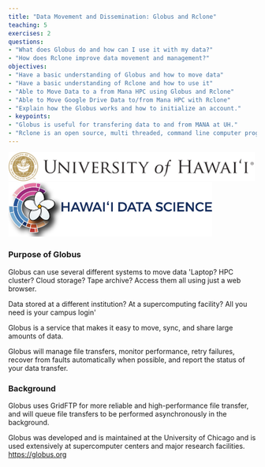 ```yaml
---
title: "Data Movement and Dissemination: Globus and Rclone"
teaching: 5
exercises: 2
questions:
- "What does Globus do and how can I use it with my data?"
- "How does Rclone improve data movement and management?"
objectives:
- "Have a basic understanding of Globus and how to move data"
- "Have a basic understanding of Rclone and how to use it"
- "Able to Move Data to a from Mana HPC using Globus and Rclone"
- "Able to Move Google Drive Data to/from Mana HPC with Rclone"
- "Explain how the Globus works and how to initialize an account."
- keypoints:
- "Globus is useful for transfering data to and from MANA at UH."
- "Rclone is an open source, multi threaded, command line computer program to manage or migrate content on cloud and other high latency storage. Its capabilities    include sync, transfer, crypt, cache, union, and compress data"
---
```

<img src="../assets/img/globus_rclone/globus_and_rclone0.png" width=500px />

<img src="../assets/img/globus_rclone/globus_and_rclone1.png" width=414px />


### Purpose of Globus 

Globus can use several different systems to move data
'Laptop? HPC cluster? Cloud storage? Tape archive? Access them all using just a web browser.

Data stored at a different institution? At a supercomputing facility? All you need is your campus login'

Globus is a service that makes it easy to move, sync, and share large amounts of data.

Globus will manage file transfers, monitor performance, retry failures, recover from faults automatically when possible, and report the status of your data transfer.

### Background

Globus uses GridFTP for more reliable and high-performance file transfer, and will queue file transfers to be performed asynchronously in the background.

Globus was developed and is maintained at the University of Chicago and is used extensively at supercomputer centers and major research facilities. https://globus.org

